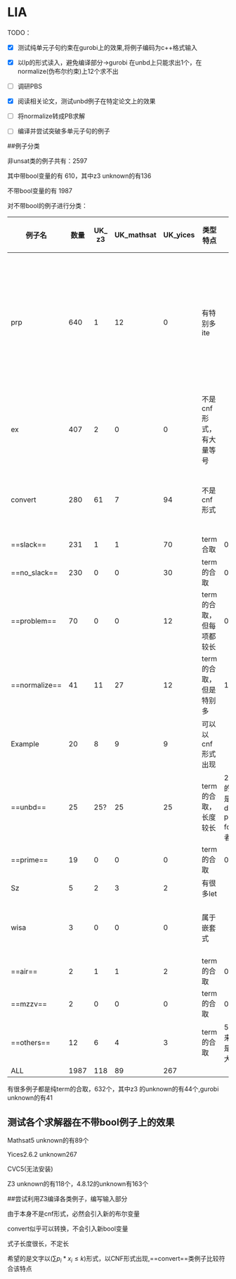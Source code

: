 # LIA



TODO：

- [x] 测试纯单元子句约束在gurobi上的效果,将例子编码为c++格式输入
- [x] 以lp的形式读入，避免编译部分->gurobi 在unbd上只能求出1个，在normalize(伪布尔约束)上12个求不出
- [ ] 调研PBS
- [x] 阅读相关论文，测试unbd例子在特定论文上的效果
- [ ] 将normalize转成PB求解
- [ ] 编译并尝试突破多单元子句的例子



##例子分类

非unsat类的例子共有：2597

其中带bool变量的有 610，其中z3 unknown的有136

不带bool变量的有 1987

对不带bool的例子进行分类：

| 例子名        | 数量 | UK_ z3 | UK_mathsat | UK_yices | 类型特点                 | gurobi                                              | 是否会文字抽象时引进逻辑符号OR，ITE | clause特点                                                   |
| ------------- | ---- | ------ | ---------- | -------- | ------------------------ | --------------------------------------------------- | ----------------------------------- | ------------------------------------------------------------ |
| prp           | 640  | 1      | 12         | 0        | 有特别多ite              |                                                     | Y                                   | 单元子句占大多数（少数为二元子句，但是需要加上考虑包含ite，or文字的转换） |
| ex            | 407  | 2      | 0          | 0        | 不是cnf形式，有大量等号  |                                                     | Y                                   | 单元子句占大多数,有少量二，三元子句                          |
| convert       | 280  | 61     | 7          | 94       | 不是cnf形式              |                                                     | N                                   | 单元子句占大多数。有少部分二元子句                           |
| ==slack==     | 231  | 1      | 1          | 70       | term合取                 | 0                                                   | N                                   | 全是单元子句                                                 |
| ==no_slack==  | 230  | 0      | 0          | 30       | term的合取               | 0                                                   | N                                   | 全是单元子句                                                 |
| ==problem==   | 70   | 0      | 0          | 12       | term的合取，但每项都较长 | 0                                                   | N                                   | 全是单元子句                                                 |
| ==normalize== | 41   | 11     | 27         | 12       | term的合取，但是特别多   | 12                                                  | 路径不经过context中setup_and_check  |                                                              |
| Example       | 20   | 8      | 9          | 9        | 可以以cnf形式出现        |                                                     | Y                                   | 子句长度较长                                                 |
| ==unbd==      | 25   | 25?    | 25         | 25       | term的合取，长度较长     | 24（例子的作者就是decision procedure for LA的作者） | N                                   | 全是单元子句                                                 |
| ==prime==     | 19   | 0      | 0          | 0        | term的合取               | 0                                                   | N                                   | 全是单元子句                                                 |
| Sz            | 5    | 2      | 3          | 2        | 有很多let                |                                                     | 有很多ite，还会嵌套                 |                                                              |
| wisa          | 3    | 0      | 0          | 0        | 属于嵌套式               |                                                     | Y                                   | 2,3元子句巨多，也有较长的子句                                |
| ==air==       | 2    | 1      | 1          | 2        | term的合取               | 0                                                   | 路径不经过context                   |                                                              |
| ==mzzv==      | 2    | 0      | 0          | 0        | term的合取               | 0                                                   | N                                   | 3w+单元子句                                                  |
| ==others==    | 12   | 6      | 4          | 3        | term的合取               | 5(算不出来的原因是例子过大)                         |                                     | 多为伪布尔约束                                               |
| ALL           | 1987 | 118    | 89         | 267      |                          |                                                     |                                     |                                                              |

有很多例子都是纯term的合取，632个，其中z3 的unknown的有44个,gurobi unknown的有41

## 测试各个求解器在不带bool例子上的效果

Mathsat5 unknown的有89个

Yices2.6.2 unknown267

CVC5(无法安装)

Z3 unknown的有118个，4.8.12的unknown有163个



##尝试利用Z3编译各类例子，编写输入部分

由于本身不是cnf形式，必然会引入新的布尔变量

convert似乎可以转换，不会引入新bool变量

式子长度很长，不定长

希望的是文字以($\sum p_i*x_i\le k$)形式，以CNF形式出现,==convert==类例子比较符合该特点















